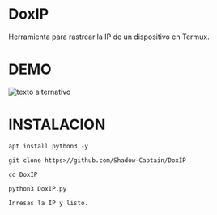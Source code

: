 # DoxIP

Herramienta para rastrear la IP de un dispositivo en Termux.
#  DEMO
![ texto alternativo ](https>//github.com/Shadow-Captain/DoxIP/blob/master/DoxIP.png)

# INSTALACION

`apt install python3 -y`

`git clone https>//github.com/Shadow-Captain/DoxIP`

`cd DoxIP`

`python3 DoxIP.py`

```
Inresas la IP y listo.
```
